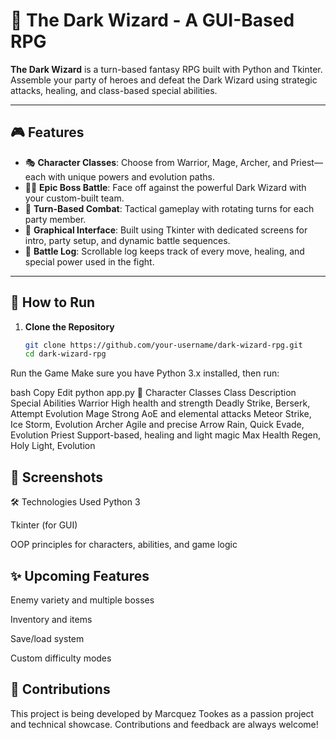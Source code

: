 # 🧙 The Dark Wizard - A GUI-Based RPG

**The Dark Wizard** is a turn-based fantasy RPG built with Python and Tkinter. Assemble your party of heroes and defeat the Dark Wizard using strategic attacks, healing, and class-based special abilities.

---

## 🎮 Features

- 🎭 **Character Classes**: Choose from Warrior, Mage, Archer, and Priest—each with unique powers and evolution paths.
- 🧙‍♂️ **Epic Boss Battle**: Face off against the powerful Dark Wizard with your custom-built team.
- 🧠 **Turn-Based Combat**: Tactical gameplay with rotating turns for each party member.
- 🎨 **Graphical Interface**: Built using Tkinter with dedicated screens for intro, party setup, and dynamic battle sequences.
- 📜 **Battle Log**: Scrollable log keeps track of every move, healing, and special power used in the fight.

---

## 🚀 How to Run

1. **Clone the Repository**  
   ```bash
   git clone https://github.com/your-username/dark-wizard-rpg.git
   cd dark-wizard-rpg
Run the Game
Make sure you have Python 3.x installed, then run:

bash
Copy
Edit
python app.py
🧝 Character Classes
Class	Description	Special Abilities
Warrior	High health and strength	Deadly Strike, Berserk, Attempt Evolution
Mage	Strong AoE and elemental attacks	Meteor Strike, Ice Storm, Evolution
Archer	Agile and precise	Arrow Rain, Quick Evade, Evolution
Priest	Support-based, healing and light magic	Max Health Regen, Holy Light, Evolution

## 📸 Screenshots 

🛠️ Technologies Used
Python 3

Tkinter (for GUI)

OOP principles for characters, abilities, and game logic

## ✨ Upcoming Features
Enemy variety and multiple bosses

Inventory and items

Save/load system

Custom difficulty modes

## 🤝 Contributions
This project is being developed by Marcquez Tookes as a passion project and technical showcase. Contributions and feedback are always welcome!